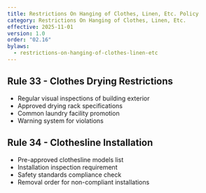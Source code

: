```yaml
---
title: Restrictions On Hanging of Clothes, Linen, Etc. Policy
category: Restrictions On Hanging of Clothes, Linen, Etc.
effective: 2025-11-01
version: 1.0
order: "02.16"
bylaws:
  - restrictions-on-hanging-of-clothes-linen-etc
---
```


## Rule 33 - Clothes Drying Restrictions

- Regular visual inspections of building exterior
- Approved drying rack specifications
- Common laundry facility promotion
- Warning system for violations

## Rule 34 - Clothesline Installation

- Pre-approved clothesline models list
- Installation inspection requirement
- Safety standards compliance check
- Removal order for non-compliant installations
